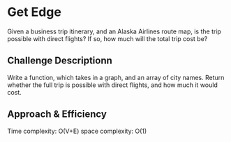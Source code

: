 # Get Edge

Given a business trip itinerary, and an Alaska Airlines route map, is the trip possible with direct flights? If so, how much will the total trip cost be?

## Challenge Descriptionn

Write a function, which takes in a graph, and an array of city names.
Return whether the full trip is possible with direct flights, and how much it would cost.

## Approach & Efficiency

Time complexity: O(V+E)
space complexity: O(1)
